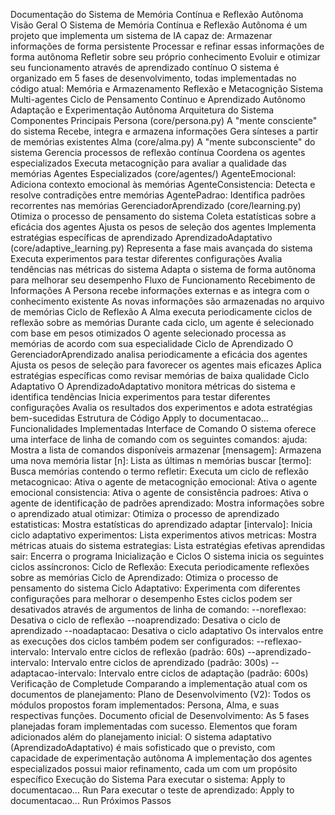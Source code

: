 Documentação do Sistema de Memória Contínua e Reflexão Autônoma
Visão Geral
O Sistema de Memória Contínua e Reflexão Autônoma é um projeto que implementa um sistema de IA capaz de:
Armazenar informações de forma persistente
Processar e refinar essas informações de forma autônoma
Refletir sobre seu próprio conhecimento
Evoluir e otimizar seu funcionamento através de aprendizado contínuo
O sistema é organizado em 5 fases de desenvolvimento, todas implementadas no código atual:
Memória e Armazenamento
Reflexão e Metacognição
Sistema Multi-agentes
Ciclo de Pensamento Contínuo e Aprendizado Autônomo
Adaptação e Experimentação Autônoma
Arquitetura do Sistema
Componentes Principais
Persona (core/persona.py)
A "mente consciente" do sistema
Recebe, integra e armazena informações
Gera sínteses a partir de memórias existentes
Alma (core/alma.py)
A "mente subconsciente" do sistema
Gerencia processos de reflexão contínua
Coordena os agentes especializados
Executa metacognição para avaliar a qualidade das memórias
Agentes Especializados (core/agentes/)
AgenteEmocional: Adiciona contexto emocional às memórias
AgenteConsistencia: Detecta e resolve contradições entre memórias
AgentePadrao: Identifica padrões recorrentes nas memórias
GerenciadorAprendizado (core/learning.py)
Otimiza o processo de pensamento do sistema
Coleta estatísticas sobre a eficácia dos agentes
Ajusta os pesos de seleção dos agentes
Implementa estratégias específicas de aprendizado
AprendizadoAdaptativo (core/adaptive_learning.py)
Representa a fase mais avançada do sistema
Executa experimentos para testar diferentes configurações
Avalia tendências nas métricas do sistema
Adapta o sistema de forma autônoma para melhorar seu desempenho
Fluxo de Funcionamento
Recebimento de Informações
A Persona recebe informações externas e as integra com o conhecimento existente
As novas informações são armazenadas no arquivo de memórias
Ciclo de Reflexão
A Alma executa periodicamente ciclos de reflexão sobre as memórias
Durante cada ciclo, um agente é selecionado com base em pesos otimizados
O agente selecionado processa as memórias de acordo com sua especialidade
Ciclo de Aprendizado
O GerenciadorAprendizado analisa periodicamente a eficácia dos agentes
Ajusta os pesos de seleção para favorecer os agentes mais eficazes
Aplica estratégias específicas como revisar memórias de baixa qualidade
Ciclo Adaptativo
O AprendizadoAdaptativo monitora métricas do sistema e identifica tendências
Inicia experimentos para testar diferentes configurações
Avalia os resultados dos experimentos e adota estratégias bem-sucedidas
Estrutura de Código
Apply to documentacao...
Funcionalidades Implementadas
Interface de Comando
O sistema oferece uma interface de linha de comando com os seguintes comandos:
ajuda: Mostra a lista de comandos disponíveis
armazenar [mensagem]: Armazena uma nova memória
listar [n]: Lista as últimas n memórias
buscar [termo]: Busca memórias contendo o termo
refletir: Executa um ciclo de reflexão
metacognicao: Ativa o agente de metacognição
emocional: Ativa o agente emocional
consistencia: Ativa o agente de consistência
padroes: Ativa o agente de identificação de padrões
aprendizado: Mostra informações sobre o aprendizado atual
otimizar: Otimiza o processo de aprendizado
estatisticas: Mostra estatísticas do aprendizado
adaptar [intervalo]: Inicia ciclo adaptativo
experimentos: Lista experimentos ativos
metricas: Mostra métricas atuais do sistema
estrategias: Lista estratégias efetivas aprendidas
sair: Encerra o programa
Inicialização e Ciclos
O sistema inicia os seguintes ciclos assíncronos:
Ciclo de Reflexão: Executa periodicamente reflexões sobre as memórias
Ciclo de Aprendizado: Otimiza o processo de pensamento do sistema
Ciclo Adaptativo: Experimenta com diferentes configurações para melhorar o desempenho
Estes ciclos podem ser desativados através de argumentos de linha de comando:
--noreflexao: Desativa o ciclo de reflexão
--noaprendizado: Desativa o ciclo de aprendizado
--noadaptacao: Desativa o ciclo adaptativo
Os intervalos entre as execuções dos ciclos também podem ser configurados:
--reflexao-intervalo: Intervalo entre ciclos de reflexão (padrão: 60s)
--aprendizado-intervalo: Intervalo entre ciclos de aprendizado (padrão: 300s)
--adaptacao-intervalo: Intervalo entre ciclos de adaptação (padrão: 600s)
Verificação de Completude
Comparando a implementação atual com os documentos de planejamento:
Plano de Desenvolvimento (V2): Todos os módulos propostos foram implementados: Persona, Alma, e suas respectivas funções.
Documento oficial de Desenvolvimento: As 5 fases planejadas foram implementadas com sucesso.
Elementos que foram adicionados além do planejamento inicial:
O sistema adaptativo (AprendizadoAdaptativo) é mais sofisticado que o previsto, com capacidade de experimentação autônoma
A implementação dos agentes especializados possui maior refinamento, cada um com um propósito específico
Execução do Sistema
Para executar o sistema:
Apply to documentacao...
Run
Para executar o teste de aprendizado:
Apply to documentacao...
Run
Próximos Passos